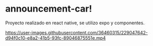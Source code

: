 # announcement-car!

Proyecto realizado en react native, se utilizo expo y componentes.

https://user-images.githubusercontent.com/36460315/229047642-d94f0c10-e8a2-41b5-93fc-89046875551e.mp4
